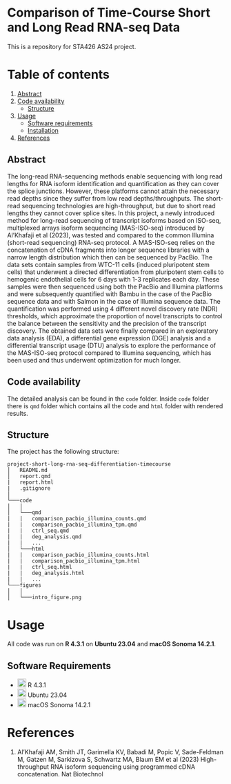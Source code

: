 # Comparison of Time-Course Short and Long Read RNA-seq Data
This is a repository for STA426 AS24 project.
# Table of contents
1. [Abstract](#abstract)
2. [Code availability](#code)
    * [Structure](#structure)
6. [Usage](#usage)
    * [Software requirements](#Software)
    * [Installation](#installation)
7. [References](#references)


## Abstract <a name="abstract"></a>
The long-read RNA-sequencing methods enable sequencing with long read lengths for RNA isoform identification and quantification as they can cover the splice junctions. However, these platforms cannot attain the necessary read depths since they suffer from low read depths/throughputs. The short-read sequencing technologies are high-throughput, but due to short read lengths they cannot cover splice sites. In this project,  a newly introduced method for long-read sequencing of transcript isoforms based on ISO-seq, multiplexed arrays isoform sequencing (MAS-ISO-seq)  introduced by Al’Khafaji et al (2023), was tested and compared to the common Illumina (short-read sequencing) RNA-seq protocol. A  MAS-ISO-seq relies on the concatenation of cDNA fragments into longer sequence libraries with a narrow length distribution which then can be sequenced by PacBio. The data sets contain samples from WTC-11 cells (induced pluripotent stem cells) that underwent a directed differentiation from pluripotent stem cells to hemogenic endothelial cells for 6 days with 1-3 replicates each day. These samples were then sequenced using both the PacBio and Illumina platforms and were subsequently quantified with Bambu in the case of the PacBio sequence data and with Salmon in the case of Illumina sequence data. The quantification was performed using 4 different novel discovery rate (NDR) thresholds, which approximate the proportion of novel transcripts to control the balance between the sensitivity and the precision of the transcript discovery. The obtained data sets were finally compared in an exploratory data analysis (EDA), a differential gene expression (DGE) analysis and a differential transcript usage (DTU) analysis to explore the performance of the MAS-ISO-seq protocol compared to Illumina sequencing, which has been used and thus underwent optimization for much longer.
## Code availability <a name="code"></a>
The detailed analysis can be found in the `code` folder. Inside `code` folder there is `qmd` folder which contains all the code and `html` folder with rendered results.
## Structure <a name="structure"></a>
The project has the following structure:

```
project-short-long-rna-seq-differentiation-timecourse
│   README.md
│   report.qmd
|   report.html
|   .gitignore
│
└───code
│   │
│   └───qmd
|   |   comparison_pacbio_illumina_counts.qmd
|   |   comparison_pacbio_illumina_tpm.qmd
|   |   ctrl_seq.qmd
|   |   deg_analysis.qmd
|   |   ...
│   └───html
|   |   comparison_pacbio_illumina_counts.html
|   |   comparison_pacbio_illumina_tpm.html
|   |   ctrl_seq.html
|   |   deg_analysis.html
|   |   ...
└───figures
│   │
│   └───intro_figure.png

```

 # Usage <a name="usage"></a>

All code was run on **R 4.3.1** on **Ubuntu 23.04** and **macOS Sonoma 14.2.1**. 

## Software Requirements <a name="Software"></a>

* <img src=https://github.com/simple-icons/simple-icons/blob/develop/icons/python.svg height=20> R 4.3.1
* <img src=https://github.com/simple-icons/simple-icons/blob/develop/icons/ubuntu.svg height = 20> Ubuntu 23.04
* <img src=https://github.com/simple-icons/simple-icons/blob/develop/icons/macos.svg height=20> macOS Sonoma 14.2.1

# References <a name="references"></a>

1. Al’Khafaji AM, Smith JT, Garimella KV, Babadi M, Popic V, Sade-Feldman M, Gatzen M, Sarkizova S, Schwartz MA, Blaum EM et al (2023) High-throughput RNA isoform sequencing using programmed cDNA concatenation. Nat Biotechnol
